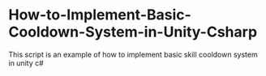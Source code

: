 # How-to-Implement-Basic-Cooldown-System-in-Unity-Csharp
This script is an example of how to implement basic skill cooldown system in unity c#
